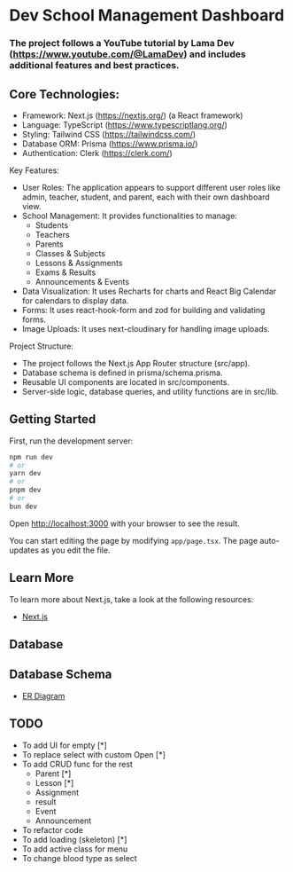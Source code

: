 # Dev School Management Dashboard

### The project follows a YouTube tutorial by Lama Dev (https://www.youtube.com/@LamaDev) and includes additional features and best practices.

## Core Technologies:

- Framework: Next.js (https://nextjs.org/) (a React framework)
- Language: TypeScript (https://www.typescriptlang.org/)
- Styling: Tailwind CSS (https://tailwindcss.com/)
- Database ORM: Prisma (https://www.prisma.io/)
- Authentication: Clerk (https://clerk.com/)

Key Features:

- User Roles: The application appears to support different user roles like admin, teacher, student, and parent, each with their own dashboard view.
- School Management: It provides functionalities to manage:
    - Students
    - Teachers
    - Parents
    - Classes & Subjects
    - Lessons & Assignments
    - Exams & Results
    - Announcements & Events
- Data Visualization: It uses Recharts for charts and React Big Calendar for calendars to display data.
- Forms: It uses react-hook-form and zod for building and validating forms.
- Image Uploads: It uses next-cloudinary for handling image uploads.

Project Structure:

- The project follows the Next.js App Router structure (src/app).
- Database schema is defined in prisma/schema.prisma.
- Reusable UI components are located in src/components.
- Server-side logic, database queries, and utility functions are in src/lib.

## Getting Started

First, run the development server:

```bash
npm run dev
# or
yarn dev
# or
pnpm dev
# or
bun dev
```

Open [http://localhost:3000](http://localhost:3000) with your browser to see the result.

You can start editing the page by modifying `app/page.tsx`. The page auto-updates as you edit the file.

## Learn More

To learn more about Next.js, take a look at the following resources:

- [Next.js](https://nextjs.org/learn)

## Database

## Database Schema

- [ER Diagram](prisma/database.png)

## TODO

- To add UI for empty [*]
- To replace select with custom Open [*]
- To add CRUD func for the rest
    - Parent [*]
    - Lesson [*]
    - Assignment
    - result
    - Event
    - Announcement
- To refactor code
- To add loading (skeleton) [*]
- To add active class for menu
- To change blood type as select
